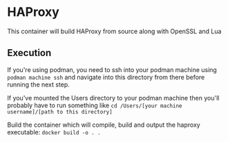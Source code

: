 # HAProxy
This container will build HAProxy from source along with OpenSSL and Lua

## Execution
If you're using podman, you need to ssh into your podman machine using
```podman machine ssh``` 
and navigate into this directory from there before running the next step. 

If you've mounted the Users directory to your podman machine then you'll probably have to run something like
```cd /Users/[your machine username]/[path to this directory]```

Build the container which will compile, build and output the haproxy executable:
`docker build -o . .`